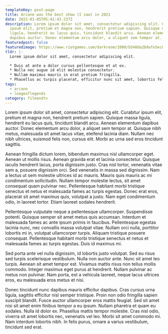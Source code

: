 ```yaml
---
templateKey: post-page
title: Arcane was the best show (I saw) in 2021
date: 2022-01-05T05:41:43.237Z
description: Lorem ipsum dolor sit amet, consectetur adipiscing elit. Curabitur
  ipsum elit, pretium et magna non, hendrerit pretium sapien. Quisque massa
  ligula, hendrerit eu lacus quis, tincidunt blandit arcu. Aenean elementum
  dapibus auctor. Donec elementum arcu dolor, a aliquet sem tempor at.
featuredpost: false
featuredimage: https://www.riotgames.com/darkroom/1000/b540da2b9afe5ec83e842a2d84f6dbb1:9684eda5d229feec2930e4849eb9f819/arcane-final-poster-16x9-no-text-no-border.jpg
tldr: |-
  Lorem ipsum dolor sit amet, consectetur adipiscing elit.

  * Duis at ante a dolor cursus pellentesque et at ex.
  * Nulla nec augue id elit molestie consectetur.
  * Nullam maximus mauris in erat pretium fringilla.
  * Phasellus ac turpis placerat, efficitur nunc sit amet, lobortis felis.
tags:
  - arcane
  - leageoflegends
category: filmandtv
---
```

Lorem ipsum dolor sit amet, consectetur adipiscing elit. Curabitur ipsum elit, pretium et magna non, hendrerit pretium sapien. Quisque massa ligula, hendrerit eu lacus quis, tincidunt blandit arcu. Aenean elementum dapibus auctor. Donec elementum arcu dolor, a aliquet sem tempor at. Quisque nibh metus, malesuada sit amet lacus vitae, eleifend lacinia diam. Nullam nec nibh ultrices, euismod felis non, cursus elit. Morbi ac urna sed eros tincidunt sagittis.

Aenean fringilla dictum lorem, bibendum maximus nisl ullamcorper eget. Aenean ut mollis risus. Aenean gravida erat et lacinia consectetur. Quisque iaculis hendrerit lacus, porta dignissim justo. Cras nisl tortor, venenatis vitae sem a, posuere dignissim orci. Sed venenatis in massa sed dignissim. Nam a lectus ut sem molestie ultrices id ac mauris. Mauris quis mauris ac mi condimentum sollicitudin. Nullam tempor molestie lectus, sit amet consequat quam pulvinar nec. Pellentesque habitant morbi tristique senectus et netus et malesuada fames ac turpis egestas. Donec erat eros, placerat sit amet maximus quis, volutpat a justo. Nam eget condimentum odio, in laoreet tortor. Etiam laoreet sodales hendrerit.

Pellentesque vulputate neque a pellentesque ullamcorper. Suspendisse potenti. Quisque semper sit amet metus quis accumsan. Interdum et malesuada fames ac ante ipsum primis in faucibus. Pellentesque egestas lacinia nunc, nec convallis massa volutpat vitae. Nullam orci nulla, porttitor lobortis mi in, volutpat ullamcorper turpis. Aliquam tristique posuere consequat. Pellentesque habitant morbi tristique senectus et netus et malesuada fames ac turpis egestas. Duis id maximus mi.

Sed porta ante vel nulla dignissim, id lobortis justo volutpat. Sed eu risus sed turpis scelerisque vestibulum. Nulla non auctor ante. Nunc sit amet leo turpis. Aenean sit amet tempor est. Vivamus mattis risus non tellus mollis commodo. Integer maximus eget purus at hendrerit. Nullam pulvinar ac metus non pulvinar. Nam porta, est a vehicula laoreet, neque lacus ultrices eros, eu malesuada eros metus et nisi.

Donec tincidunt nunc dapibus mauris efficitur dapibus. Cras cursus urna ligula, sagittis efficitur nisl semper tristique. Proin non odio fringilla sapien suscipit blandit. Fusce auctor ullamcorper eros mattis feugiat. Sed sit amet nisi sit amet enim finibus tempor a eu ipsum. Nullam pharetra et quam eu sodales. Nulla id dolor ex. Phasellus mattis tempor molestie. Cras nisl odio, viverra sit amet lobortis nec, venenatis vel leo. Morbi sit amet commodo mi. Nam interdum lobortis nibh. In felis purus, ornare a varius vestibulum, tincidunt sed erat.